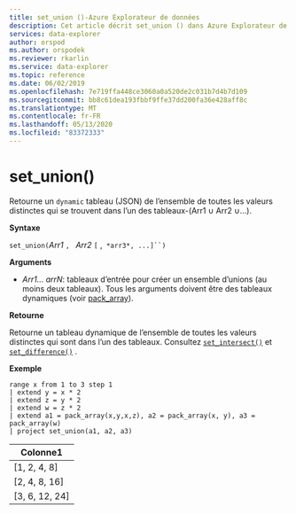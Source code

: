 ```yaml
---
title: set_union ()-Azure Explorateur de données
description: Cet article décrit set_union () dans Azure Explorateur de données.
services: data-explorer
author: orspod
ms.author: orspodek
ms.reviewer: rkarlin
ms.service: data-explorer
ms.topic: reference
ms.date: 06/02/2019
ms.openlocfilehash: 7e719ffa448ce3060a0a520de2c031b7d4b7d109
ms.sourcegitcommit: bb8c61dea193fbbf9ffe37dd200fa36e428aff8c
ms.translationtype: MT
ms.contentlocale: fr-FR
ms.lasthandoff: 05/13/2020
ms.locfileid: "83372333"
---
```

# <a name="set_union"></a>set_union()

Retourne un `dynamic` tableau (JSON) de l’ensemble de toutes les valeurs distinctes qui se trouvent dans l’un des tableaux-(Arr1 ∪ Arr2 ∪...).

**Syntaxe**

`set_union(`*Arr1* `, ` *Arr2* `[` ,` *arr3*, ...]``)`

**Arguments**

* *Arr1... arrN*: tableaux d’entrée pour créer un ensemble d’unions (au moins deux tableaux). Tous les arguments doivent être des tableaux dynamiques (voir [pack_array](packarrayfunction.md)). 

**Retourne**

Retourne un tableau dynamique de l’ensemble de toutes les valeurs distinctes qui sont dans l’un des tableaux. Consultez [`set_intersect()`](setintersectfunction.md) et [`set_difference()`](setdifferencefunction.md) .

**Exemple**

<!-- csl: https://help.kusto.windows.net:443/Samples -->
```kusto
range x from 1 to 3 step 1
| extend y = x * 2
| extend z = y * 2
| extend w = z * 2
| extend a1 = pack_array(x,y,x,z), a2 = pack_array(x, y), a3 = pack_array(w)
| project set_union(a1, a2, a3)
```

|Colonne1|
|---|
|[1, 2, 4, 8]|
|[2, 4, 8, 16]|
|[3, 6, 12, 24]|
